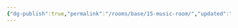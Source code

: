 ```yaml
---
{"dg-publish":true,"permalink":"/rooms/base/15-music-room/","updated":"2025-04-12T16:06:51.979+01:00"}
---
```


